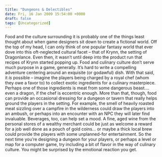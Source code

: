```yaml
---
title: "Dungeons & Delectibles"
date: Fri, 16 Jan 2009 15:54:00 +0000
draft: false
tags: [Uncategorized]
---
```


Food and the culture surrounding it is probably one of the things least thought about when game designers sit down to create a fictional world. Off the top of my head, I can only think of one popular fantasy world that ever dove into this oft-neglected cultural facet – that of Krynn, the setting of Dragonlance. Even then, it wasn’t until deep into the product run that recipes of Krynn started popping up. Food and culinary culture don’t serve much purpose in a game, generally. It’s hard to write a compelling adventure centering around an exquisite (or godawful) dish. With that said, it _is_ possible – imagine the players being charged by a royal chef (whom they owe a favor to) to collect exotic ingredients for a culinary masterpiece. Perhaps one of those ingredients is meat from some dangerous beast…. even a dragon, if the chef is eccentric enough. More than that, though, food can provide an occasional dressing for a dungeon or tavern that really helps ground the players in the setting. For example, the smell of heavily roasted meat sizzling over a campfire in the wilderness could draw the players into an ambush, or perhaps into an encounter with an NPC they will later find invaluable. Beverages, too, can help set a mood. A fine, aged wine from the personal stores of a wealthy merchant could be just as welcome a reward for a job well done as a pouch of gold coins… or maybe a thick local brew could provide the players with some unplanned-for entertainment. So the next time you’re designing a dungeon for your players, or perhaps a level or map for a computer game, try including a bit of flavor in the way of culinary culture. You might be surprised by the emotional reaction you get.
